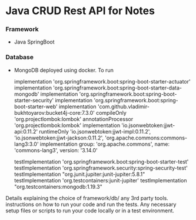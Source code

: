 # Java CRUD Rest API for Notes

### Framework
- Java SpringBoot

### Database
- MongoDB deployed using docker. To run 



    implementation 'org.springframework.boot:spring-boot-starter-actuator'
    implementation 'org.springframework.boot:spring-boot-starter-data-mongodb'
    implementation 'org.springframework.boot:spring-boot-starter-security'
    implementation 'org.springframework.boot:spring-boot-starter-web'
    implementation 'com.github.vladimir-bukhtoyarov:bucket4j-core:7.3.0'
    compileOnly 'org.projectlombok:lombok'
    annotationProcessor 'org.projectlombok:lombok'
    implementation 'io.jsonwebtoken:jjwt-api:0.11.2'
    runtimeOnly 'io.jsonwebtoken:jjwt-impl:0.11.2',
    'io.jsonwebtoken:jjwt-jackson:0.11.2',
    'org.apache.commons:commons-lang3:3.0'
    implementation group: 'org.apache.commons', name: 'commons-lang3', version: '3.14.0'

	testImplementation 'org.springframework.boot:spring-boot-starter-test'
	testImplementation 'org.springframework.security:spring-security-test'
	testImplementation "org.junit.jupiter:junit-jupiter:5.8.1"
	testImplementation 'org.testcontainers:junit-jupiter'
	testImplementation "org.testcontainers:mongodb:1.19.3"


Details explaining the choice of framework/db/ any 3rd party tools.
instructions on how to run your code and run the tests.
Any necessary setup files or scripts to run your code locally or in a test environment.
